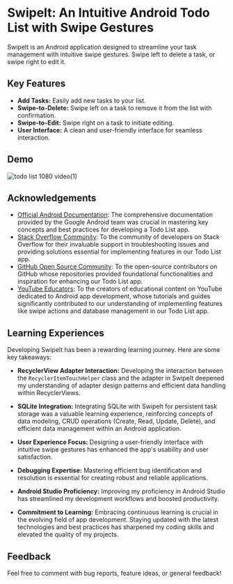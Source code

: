 # SwipeIt: An Intuitive Android Todo List with Swipe Gestures

SwipeIt is an Android application designed to streamline your task management with intuitive swipe gestures. Swipe left to delete a task, or swipe right to edit it.

## Key Features

- **Add Tasks:** Easily add new tasks to your list.
- **Swipe-to-Delete:** Swipe left on a task to remove it from the list with confirmation.
- **Swipe-to-Edit:** Swipe right on a task to initiate editing.
- **User Interface:** A clean and user-friendly interface for seamless interaction.

## Demo

![todo list 1080 video(1)](https://github.com/Ashmit-Gupta/SwipeIt-Android-Todo-List/assets/124504648/7ee95b4b-fe9f-4675-985e-71aa71814530)


## Acknowledgements

- [Official Android Documentation](https://developer.android.com/docs): The comprehensive documentation provided by the Google Android team was crucial in mastering key concepts and best practices for developing a Todo List app.
- [Stack Overflow Community](https://stackoverflow.com/): To the community of developers on Stack Overflow for their invaluable support in troubleshooting issues and providing solutions essential for implementing features in our Todo List app.
- [GitHub Open Source Community](https://github.com/): To the open-source contributors on GitHub whose repositories provided foundational functionalities and inspiration for enhancing our Todo List app.
- [YouTube Educators](https://www.youtube.com/): To the creators of educational content on YouTube dedicated to Android app development, whose tutorials and guides significantly contributed to our understanding of implementing features like swipe actions and database management in our Todo List app.

## Learning Experiences

Developing SwipeIt has been a rewarding learning journey. Here are some key takeaways:

- **RecyclerView Adapter Interaction:** Developing the interaction between the `RecyclerItemTouchHelper` class and the adapter in SwipeIt deepened my understanding of adapter design patterns and efficient data handling within RecyclerViews.

- **SQLite Integration:** Integrating SQLite with SwipeIt for persistent task storage was a valuable learning experience, reinforcing concepts of data modeling, CRUD operations (Create, Read, Update, Delete), and efficient data management within an Android application.


- **User Experience Focus:** Designing a user-friendly interface with intuitive swipe gestures has enhanced the app's usability and user satisfaction.
  
- **Debugging Expertise:** Mastering efficient bug identification and resolution is essential for creating robust and reliable applications.
  
- **Android Studio Proficiency:** Improving my proficiency in Android Studio has streamlined my development workflows and boosted productivity.
  
- **Commitment to Learning:** Embracing continuous learning is crucial in the evolving field of app development. Staying updated with the latest technologies and best practices has sharpened my coding skills and elevated the quality of my projects.

## Feedback

Feel free to comment with bug reports, feature ideas, or general feedback!

